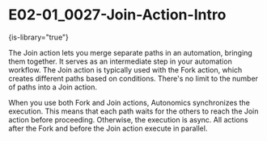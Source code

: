 # E02-01_0027-Join-Action-Intro

{is-library="true"}

<snippet id="E02-01_0027-Join-Action-Intro_snippet">



The Join action lets you merge separate paths in an automation, bringing them together. It serves as an intermediate step in your automation workflow. The Join action is typically used with the Fork action, which creates different paths based on conditions. There's no limit to the number of paths into a Join action.

When you use both Fork and Join actions, Autonomics synchronizes the execution. This means that each path waits for the others to reach the Join action before proceeding. Otherwise, the execution is async. All actions after the Fork and before the Join action execute in parallel.


</snippet>